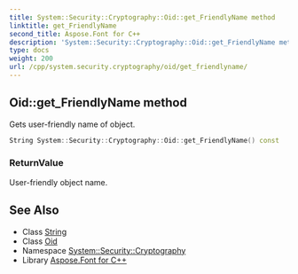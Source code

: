 ```yaml
---
title: System::Security::Cryptography::Oid::get_FriendlyName method
linktitle: get_FriendlyName
second_title: Aspose.Font for C++
description: 'System::Security::Cryptography::Oid::get_FriendlyName method. Gets user-friendly name of object in C++.'
type: docs
weight: 200
url: /cpp/system.security.cryptography/oid/get_friendlyname/
---
```

## Oid::get_FriendlyName method


Gets user-friendly name of object.

```cpp
String System::Security::Cryptography::Oid::get_FriendlyName() const
```


### ReturnValue

User-friendly object name.

## See Also

* Class [String](../../../system/string/)
* Class [Oid](../)
* Namespace [System::Security::Cryptography](../../)
* Library [Aspose.Font for C++](../../../)
